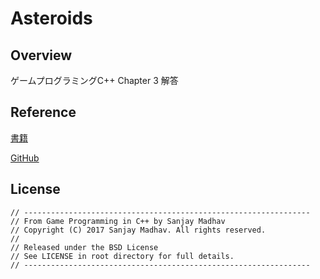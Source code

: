 # Asteroids

## Overview
ゲームプログラミングC++ Chapter 3 解答

## Reference
[書籍](https://www.amazon.co.jp/%E3%82%B2%E3%83%BC%E3%83%A0%E3%83%97%E3%83%AD%E3%82%B0%E3%83%A9%E3%83%9F%E3%83%B3%E3%82%B0C-Sanjay-Madhav/dp/4798157619)

[GitHub](https://github.com/gameprogcpp/code)

## License
```
// ----------------------------------------------------------------
// From Game Programming in C++ by Sanjay Madhav
// Copyright (C) 2017 Sanjay Madhav. All rights reserved.
// 
// Released under the BSD License
// See LICENSE in root directory for full details.
// ----------------------------------------------------------------
```
